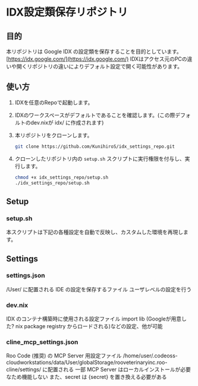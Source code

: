 # IDX設定類保存リポジトリ

## 目的

本リポジトリは Google IDX の設定類を保存することを目的としています。
[https://idx.google.com/](https://idx.google.com/)
IDXはアクセス元のPCの違いや開くリポジトリの違いによりデフォルト設定で開く可能性があります。

## 使い方

1.  IDXを任意のRepoで起動します。
2.  IDXのワークスペースがデフォルトであることを確認します。(この際デフォルトのdev.nixが idx/ に作成されます)
3.  本リポジトリをクローンします。

    ```bash
    git clone https://github.com/KunihiroS/idx_settings_repo.git
    ```
4.  クローンしたリポジトリ内の `setup.sh` スクリプトに実行権限を付与し、実行します。

    ```bash
    chmod +x idx_settings_repo/setup.sh
    ./idx_settings_repo/setup.sh
    ```

## Setup

### setup.sh
本スクリプトは下記の各種設定を自動で反映し、カスタムした環境を再現します。

## Settings

### settings.json

/User/ に配置される IDE の設定を保存するファイル
ユーザレベルの設定を行う

### dev.nix

IDX のコンテナ構築時に使用される設定ファイル
import lib (Googleが用意した? nix package registry からロードされる)などの設定、他が可能

### cline_mcp_settings.json

Roo Code (推奨) の MCP Server 用設定ファイル
/home/user/.codeoss-cloudworkstations/data/User/globalStorage/rooveterinaryinc.roo-cline/settings/
に配置される
一部 MCP Server はローカルインストールが必要なため機能しない
また、secret は {secret} を置き換える必要がある

